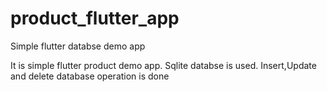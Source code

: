 # product_flutter_app

Simple flutter databse demo app

It is simple flutter product demo app.
Sqlite databse is used.
Insert,Update and delete database operation is done

